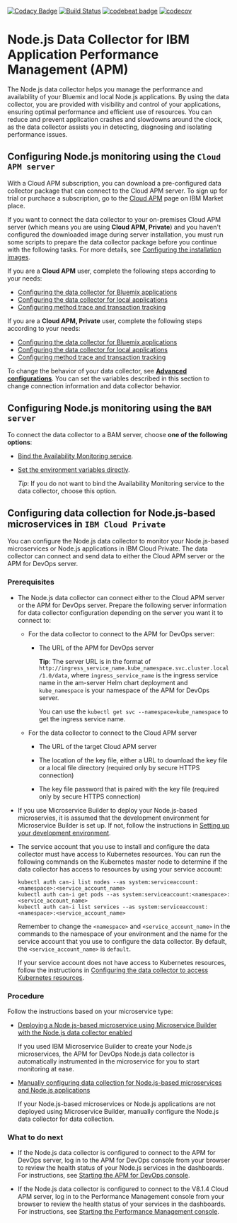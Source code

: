 [![Codacy Badge](https://api.codacy.com/project/badge/Grade/3f8e27ab77d341e8a87ec3f9a4cb7f0c)](https://www.codacy.com/app/shiyanf/node-ibmapm?utm_source=github.com&amp;utm_medium=referral&amp;utm_content=IBM-APM/node-ibmapm&amp;utm_campaign=Badge_Grade)
[![Build Status](https://travis-ci.org/IBM-APM/node-ibmapm.svg?branch=master)](https://travis-ci.org/IBM-APM/node-ibmapm)
[![codebeat badge](https://codebeat.co/badges/f7a857b8-a6c0-49e9-994d-1c1cc10a37f9)](https://codebeat.co/projects/github-com-ibm-apm-node-ibmapm-master)
[![codecov](https://codecov.io/gh/IBM-APM/node-ibmapm/branch/master/graph/badge.svg)](https://codecov.io/gh/IBM-APM/node-ibmapm)

# Node.js Data Collector for IBM Application Performance Management (APM)

The Node.js data collector helps you manage the performance and availability of your Bluemix and local Node.js applications. By using the data collector, you are provided with visibility and control of your applications, ensuring optimal performance and efficient use of resources. You can reduce and prevent application crashes and slowdowns around the clock, as the data collector assists you in detecting, diagnosing and isolating performance issues.

## Configuring Node.js monitoring using the `Cloud APM server`

With a Cloud APM subscription, you can download a pre-configured data collector package that can connect to the Cloud APM server. To sign up for trial or purchace a subscription, go to the [Cloud APM](https://www.ibm.com/us-en/marketplace/application-performance-management) page on IBM Market place.

If you want to connect the data collector to your on-premises Cloud APM server (which means you are using **Cloud APM, Private**) and you haven't configured the downloaded image during server installation, you must run some scripts to prepare the data collector package before you continue with the following tasks. For more details, see [Configuring the installation images](https://www.ibm.com/support/knowledgecenter/SSHLNR_8.1.4/com.ibm.pm.doc/install/install_agent_preconfig.htm).


If you are a **Cloud APM** user, complete the following steps according to your needs:

- [Configuring the data collector for Bluemix applications](https://www.ibm.com/support/knowledgecenter/SSMKFH/com.ibm.apmaas.doc/install/bluemix_nodejs_config_dc.htm)
- [Configuring the data collector for local applications](https://www.ibm.com/support/knowledgecenter/SSMKFH/com.ibm.apmaas.doc/install/nodejs_config_dc.htm)
- [Configuring method trace and transaction tracking](readme-topics/nodejsdc_mt_tt.md)

If you are a **Cloud APM, Private** user, complete the following steps according to your needs:

- [Configuring the data collector for Bluemix applications](https://www.ibm.com/support/knowledgecenter/SSHLNR_8.1.4/com.ibm.pm.doc/install/bluemix_nodejs_config_dc.htm)
- [Configuring the data collector for local applications](https://www.ibm.com/support/knowledgecenter/SSHLNR_8.1.4/com.ibm.pm.doc/install/nodejs_config_dc.htm)
- [Configuring method trace and transaction tracking](readme-topics/nodejsdc_mt_tt.md)

To change the behavior of your data collector, see [**Advanced configurations**](readme-topics/nodejs_dc_advanced_config.md). You can set the variables described in this section to change connection information and data collector behavior.

## Configuring Node.js monitoring using the `BAM server`

To connect the data collector to a BAM server, choose **one of the following options**:

- [Bind the Availability Monitoring service](readme-topics/connect_bam_service.md).

- [Set the environment variables directly](readme-topics/set_var_bam.md).
    
    *Tip*: If you do not want to bind the Availability Monitoring service to the data collector, choose this option.

## Configuring data collection for Node.js-based microservices in `IBM Cloud Private`

You can configure the Node.js data collector to monitor your
Node.js-based microservices or Node.js applications in IBM Cloud
Private. The data collector can connect and send data to either
the Cloud APM server or the APM for DevOps server.

### Prerequisites

* The Node.js data collector can connect either to the Cloud APM server or the APM for DevOps server. Prepare the following server information for data collector configuration depending on the server you want it to connect to:
    *  For the data collector to connect to the APM for DevOps
        server:

        *  The URL of the APM for DevOps server

            **Tip**: The server URL is in the format of `http://ingress_service_name.kube_namespace.svc.cluster.local/1.0/data`, where `ingress_service_name` is the ingress service name in the am-server Helm chart deployment and `kube_namespace` is your namespace of the APM for DevOps
            server. 
            
            You can use the `kubectl get svc --namespace=kube_namespace` to get the ingress service name.

   *  For the data collector to connect to the Cloud APM server

      *  The URL of the target Cloud APM server

      *  The location of the key file, either a URL to download
         the key file or a local file directory (required only by
         secure HTTPS connection)

      *  The key file password that is paired with the key file
         (required only by secure HTTPS connection)

*  If you use Microservice Builder to deploy your Node.js-based microservies, it is assumed that the development environment for Microservice Builder is set up. If not, follow the instructions in [Setting up your development environment](https://www.ibm.com/support/knowledgecenter/SS5PWC/setup.html).

* The service account that you use to install and configure the data collector must have access to Kubernetes resources. You can run the following commands on the Kubernetes master node to determine if the data collector has access to resources by using your service account:
    
    ```
    kubectl auth can-i list nodes --as system:serviceaccount:<namespace>:<service_account_name>
    kubectl auth can-i get pods --as system:serviceaccount:<namespace>:<service_account_name>
    kubectl auth can-i list services --as system:serviceaccount:<namespace>:<service_account_name>
    ```
    
    Remember to change the `<namespace>` and `<service_account_name>` in the commands to the namespace of your environment and the name for the service account that you use to configure the data collector. By default, the `<service_account_name>` is `default`.

    If your service account does not have access to Kubernetes resources, follow the instructions in [Configuring the data collector to access Kubernetes resources](readme-topics/nodejsdc_config_access.md).

### Procedure

Follow the instructions based on your microservice type:

* [Deploying a Node.js-based microservice using Microservice Builder with the Node.js data collector enabled](readme-topics/nodejsdc_icp_msb.md)

    If you used IBM Microservice Builder to create your Node.js
microservices, the APM for DevOps Node.js data collector is
automatically instrumented in the microservice for you to start
monitoring at ease.

* [Manually configuring data collection for Node.js-based microservices and Node.js applications](readme-topics/nodejsdc_icp_manual.md)

    If your Node.js-based microservices or Node.js applications are
not deployed using Microservice Builder, manually configure the
Node.js data collector for data collection.

### What to do next

*  If the Node.js data collector is configured to connect to the
   APM for DevOps server, log in to the APM for DevOps console
   from your browser to review the health status of your Node.js
   services in the dashboards. For instructions, see [Starting the
   APM for DevOps console](https://developer.ibm.com/apm/docs/viewing-service-dependencies/).

*  If the Node.js data collector is configured to connect to the
   V8.1.4 Cloud APM server, log in to the Performance Management
   console from your browser to review the health status of your
   services in the dashboards. For instructions, see [Starting the
   Performance Management console](https://www.ibm.com/support/knowledgecenter/SSHLNR_8.1.4/com.ibm.pm.doc/install/admin_console_start.htm).
